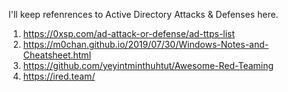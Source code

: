 I'll keep refenrences to Active Directory Attacks & Defenses here.

1. https://0xsp.com/ad-attack-or-defense/ad-ttps-list
2. https://m0chan.github.io/2019/07/30/Windows-Notes-and-Cheatsheet.html
3. https://github.com/yeyintminthuhtut/Awesome-Red-Teaming
4. https://ired.team/

